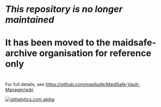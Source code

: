 # ***This repository is no longer maintained***
# It has been moved to the maidsafe-archive organisation for reference only
#
#
#
#
For full details, see https://github.com/maidsafe/MaidSafe-Vault-Manager/wiki

[![githalytics.com alpha](https://cruel-carlota.pagodabox.com/b583ace6fd6e774a188d657ab48c85fd "githalytics.com")](http://githalytics.com/maidsafe/MaidSafe-Vault-Manager)
